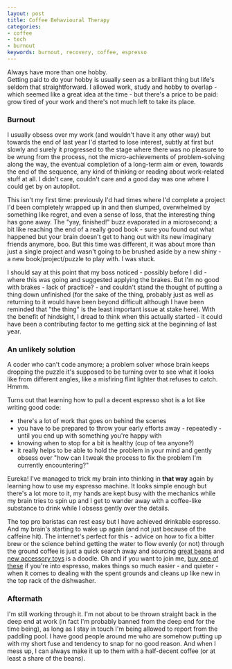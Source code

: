```yaml
---
layout: post
title: Coffee Behavioural Therapy
categories: 
- coffee
- tech
- burnout
keywords: burnout, recovery, coffee, espresso
---
```


<div markdown="1" class="intro">
Always have more than one hobby.

<br />
Getting paid to do your hobby is usually seen as a brilliant thing but life's seldom that straightforward. I allowed work, study and hobby to overlap - which seemed like a great idea at the time - but there's a price to be paid: grow tired of your work and there's not much left to take its place.
</div>

### Burnout

I usually obsess over my work (and wouldn't have it any other way) but towards the end of last year I'd started to lose interest, subtly at first but slowly and surely it progressed to the stage where there was no pleasure to be wrung from the process, not the micro-achievements of problem-solving along the way, the eventual completion of a long-term aim or even, towards the end of the sequence, any kind of thinking or reading about work-related stuff at all. I didn't care, couldn't care and a good day was one where I could get by on autopilot.

This isn't my first time: previously I'd had times where I'd complete a project I'd been completely wrapped up in and then slumped, overwhelmed by something like regret, and even a sense of loss, that the interesting thing has gone away. The "yay, finished!" buzz evaporated in a microsecond; a bit like reaching the end of a really good book - sure you found out what happened but your brain doesn't get to hang out with its new imaginary friends anymore, boo. But this time was different, it was about more than just a single project and wasn't going to be brushed aside by a new shiny - a new book/project/puzzle to play with. I was stuck.

I should say at this point that my boss noticed - possibly before I did - where this was going and suggested applying the brakes. But I'm no good with brakes - lack of practice? - and couldn't stand the thought of putting a thing down unfinished (for the sake of the thing, probably just as well as returning to it would have been beyond difficult although I have been reminded that "the thing" is the least important issue at stake here). With the benefit of hindsight, I dread to think when this actually started - it could have been a contributing factor to me getting sick at the beginning of last year.

### An unlikely solution

A coder who can't code anymore; a problem solver whose brain keeps dropping the puzzle it's supposed to be turning over to see what it looks like from different angles, like a misfiring flint lighter that refuses to catch. Hmmm.

Turns out that learning how to pull a decent espresso shot is a lot like writing good code:
* there's a lot of work that goes on behind the scenes
* you have to be prepared to throw your early efforts away - repeatedly - until you end up with something you're happy with
* knowing when to stop for a bit is healthy (cup of tea anyone?)
* it really helps to be able to hold the problem in your mind and gently obsess over "how can I tweak the process to fix the problem I'm currently encountering?"

Eureka! I've managed to trick my brain into thinking in **that way** again by learning how to use my espresso machine. It looks simple enough but there's a lot more to it, my hands are kept busy with the mechanics while my brain tries to spin up and I get to wander away with a coffee-like substance to drink while I obsess gently over the details.

The top pro baristas can rest easy but I have achieved drinkable espresso. And my brain's starting to wake up again (and not just because of the caffeine hit). The internet's perfect for this - advice on how to fix a bitter brew or the science behind getting the water to flow evenly (or not) through the ground coffee is just a quick search away and sourcing [great beans](http://www.hasbean.co.uk/collections/types?q=coffee) and [new accessory toys](http://www.coffeehit.co.uk/barista-tools/c4) is a doodle. Oh and if you want to join me, [buy one of these](http://www.dreamfarm.com/grindenstein/) if you're into espresso, makes things so much easier - and quieter - when it comes to dealing with the spent grounds and cleans up like new in the top rack of the dishwasher.

### Aftermath

I'm still working through it. I'm not about to be thrown straight back in the deep end at work (in fact I'm probably banned from the deep end for the time being), as long as I stay in touch I'm being allowed to report from the paddling pool. I have good people around me who are somehow putting up with my short fuse and tendency to snap for no good reason. And when I mess up, I can always make it up to them with a half-decent coffee (or at least a share of the beans).